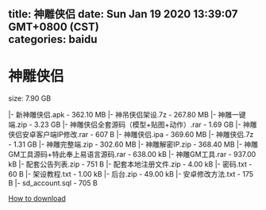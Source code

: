 
title: 神雕侠侣
date: Sun Jan 19 2020 13:39:07 GMT+0800 (CST)    
categories: baidu
---

# 神雕侠侣
size: 7.90 GB
 
 
|- 新神雕侠侣.apk - 362.10 MB
|- 神吊侠侣架设.7z - 267.80 MB
|- 神雕一键端.zip - 3.23 GB
|- 神雕侠侣全套源码（模型+贴图+动作）.rar - 1.69 GB
|- 神雕侠侣安卓客户端IP修改.rar - 607 B
|- 神雕侠侣.ipa - 369.60 MB
|- 神雕侠侣.7z - 1.31 GB
|- 神雕完整端.zip - 302.60 MB
|- 神雕解密IP.zip - 368.40 MB
|- 神雕GM工具源码+特此奉上易语言源码.rar - 638.00 kB
|- 神雕GM工具.rar - 937.00 kB
|- 配套公告列表.zip - 751 B
|- 配套本地注册文件.zip - 4.00 kB
|- 密码.txt - 60 B
|- 架设教程.txt - 1.00 kB
|- 后台.zip - 49.00 kB
|- 安卓修改方法.txt - 175 B
|- sd_account.sql - 705 B

[How to download](https://bpcam.bemobtrk.com/go/2ceec3aa-1ca2-46d6-b9ff-aaa5c184517c?jno=3885)